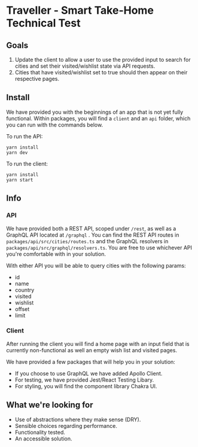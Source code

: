 # Traveller - Smart Take-Home Technical Test

## Goals

1.  Update the client to allow a user to use the provided input to search for cities and set their visited/wishlist state via API requests.
2.  Cities that have visited/wishlist set to true should then appear on their respective pages.

## Install

We have provided you with the beginnings of an app that is not yet fully functional.
Within packages, you will find a `client` and an `api` folder, which you can run with the commands below.

To run the API:

```
yarn install
yarn dev
```

To run the client:

```
yarn install
yarn start
```

## Info

### API

We have provided both a REST API, scoped under `/rest`, as well as a GraphQL API located at `/graphql` . You can find the REST API routes in `packages/api/src/cities/routes.ts` and the GraphQL resolvers in `packages/api/src/graphql/resolvers.ts`. You are free to use whichever API you're comfortable with in your solution.

With either API you will be able to query cities with the following params:

- id
- name
- country
- visited
- wishlist
- offset
- limit

### Client

After running the client you will find a home page with an input field that is currently non-functional as well an empty wish list and visited pages.

We have provided a few packages that will help you in your solution:

- If you choose to use GraphQL we have added Apollo Client.
- For testing, we have provided Jest/React Testing Libary.
- For styling, you will find the component library Chakra UI.

## What we're looking for

- Use of abstractions where they make sense (DRY).
- Sensible choices regarding performance.
- Functionality tested.
- An accessible solution.
